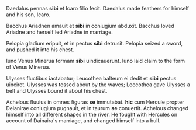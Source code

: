 Daedalus pennas **sibi** et Icaro filio fecit.
  Daedalus made feathers for himself and his son, Icaro.

Bacchus Ariadnen amauit et **sibi** in coniugium abduxit.
  Bacchus loved Ariadne and herself led Ariadne in marriage.

Pelopia gladium eripuit, et in pectus **sibi** detrusit.
  Pelopia seized a sword, and pushed it into his chest. 

Iuno Venus Minerua formam **sibi** uindicauerunt.
  Iuno laid claim to the form of Venus Minerua. 

Ulysses fluctibus iactabatur; Leucothea balteum ei dedit et **sibi** pectus uinciret.
  Ulysses was tossed about by the waves; Leocothea gave Ulysses a belt and Ulysses bound it about his chest. 

Achelous fluuius in omnes figuras **se** immutabat. **hic** cum Hercule propter Deianirae coniugium pugnauit, et in taurum **se** conuertit.
  Achelous changed himself into all different shapes in the river. He fought with Hercules on account of Dainaira's marriage, and changed himself into a bull.

